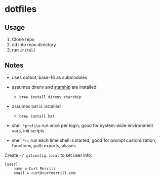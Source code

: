 # dotfiles

## Usage

1. Clone repo
2. cd into repo directory
3. run `install`


## Notes
- uses dotbot, base-16 as submodules
- assumes direnv and [starship](https://starship.rs/guide/#🚀-installation) are installed
  - `brew install direnv starship`
- assumes bat is installed
  - `brew install bat`




- shell `*profile` run once per login; good for system-wide environment vars, init scripts
- shell `*rc` run each time shell is started; good for prompt customization, functions, path exports, aliases


Create `~/.gitconfig.local` to set user info:
```
[user]
    name = Curt Merrill
    email = curt@curtmerrill.com
```

